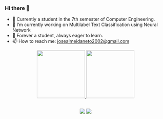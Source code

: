 ### Hi there 👋

- 📖 Currently a student in the 7th semester of Computer Engineering.
- 🔭 I’m currently working on Multilabel Text Classification using Neural Network
- 🌱 Forever a student, always eager to learn.
- 📫 How to reach me: josealmeidaneto2002@gmail.com

<div align="center">
  <a href="https://github.com/zeneto11">
    <img height="150em" src="https://
zeneto11-zeneto11.vercel.app/api/top-langs/?username=zeneto11&layout=compact&theme=dracula&include_all_commits=true&count_private=true"/>
  </a>
  <a href="https://github.com/zeneto11">
    <img height="150em" src="https://
zeneto11-zeneto11.vercel.app/api?username=zeneto11&show_icons=true&theme=dracula&include_all_commits=true&count_private=true&card_width=360"/>
  </a>
</div>


##

<div align="center">
  <a href="https://instagram.com/joseneto.a/" target="_blank"><img src="https://img.shields.io/badge/-Instagram-%23E4405F?style=for-the-badge&logo=instagram&logoColor=white" target="_blank"></a>
  <a href="https://www.linkedin.com/in/josé-augusto-de-almeida-neto-6628b0201/" target="_blank"><img src="https://img.shields.io/badge/-LinkedIn-%230077B5?style=for-the-badge&logo=linkedin&logoColor=white" target="_blank"></a>   
</div>
